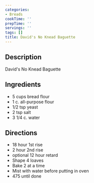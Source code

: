 ```yaml
---
categories:
- Breads
cookTime: ''
prepTime: ''
servings: ''
tags: []
title: David's No Knead Baguette
---
```


## Description 

David's No Knead Baguette

## Ingredients 

* 5 cups bread flour
* 1 c. all-purpose flour
* 1/2 tsp yeast
* 2 tsp salt
* 3 1/4 c. water

## Directions 

* 18 hour 1st rise
* 2 hour 2nd rise
* optional 12 hour retard
* Shape 4 loaves
* Bake 2 at a time
* Mist with water before putting in oven
* 475 until done